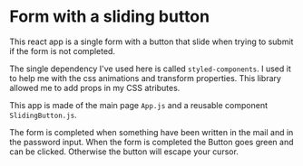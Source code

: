 # Form with a sliding button

This react app is a single form with a button that slide when trying to submit if the form is not completed.

The single dependency I've used here is called `styled-components`. I used it to help me with the css animations and transform properties.
This library allowed me to add props in my CSS atributes.

This app is made of the main page `App.js` and a reusable component `SlidingButton.js`.

The form is completed when something have been written in the mail and in the password input. When the form is completed the Button goes green and can be clicked. Otherwise the button will escape your cursor.

